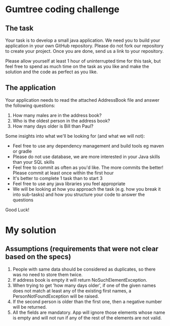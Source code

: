 # Gumtree coding challenge

## The task

Your task is to develop a small java application. We need you to build your application in your own GitHub repository.  Please do not fork our repository to create your project.  Once you are done, send us a link to your repository.

Please allow yourself at least 1 hour of uninterrupted time for this task, but feel free to spend as much time on the task as you like and make the solution and the code as perfect as you like.

## The application

Your application needs to read the attached AddressBook file and answer the following questions:

1. How many males are in the address book?
2. Who is the oldest person in the address book?
3. How many days older is Bill than Paul?

Some insights into what we'll be looking for (and what we will not):

- Feel free to use any dependency management and build tools eg maven or gradle
- Please do not use database, we are more interested in your Java skills than your SQL skills
- Feel free to commit as often as you'd like. The more commits the better! Please commit at least once within the first hour
- It's better to complete 1 task than to start 3
- Feel free to use any java libraries you feel appropriate
- We will be looking at how you approach the task (e.g. how you break it into sub-tasks) and how you structure your code to answer the questions

Good Luck!


# My solution

## Assumptions (requirements that were not clear based on the specs)

1. People with same data should be considered as duplicates, so there
   was no need to store them twice.
2. If address book is empty it will return NoSuchElementException.
3. When trying to get 'how many days older', if one of the given names does not match at least any of the existing
   first names, a PersonNotFoundException will be raised.
4. If the second person is older than the first one, then a negative number will be returned.
5. All the fields are mandatory. App will ignore those elements whose name is empty and will not run if any of
   the rest of the elements are not valid.